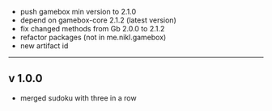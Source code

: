 
- push gamebox min version to 2.1.0
- depend on gamebox-core 2.1.2 (latest version)
- fix changed methods from Gb 2.0.0 to 2.1.2
- refactor packages (not in me.nikl.gamebox)
- new artifact id

---

## v 1.0.0
- merged sudoku with three in a row

